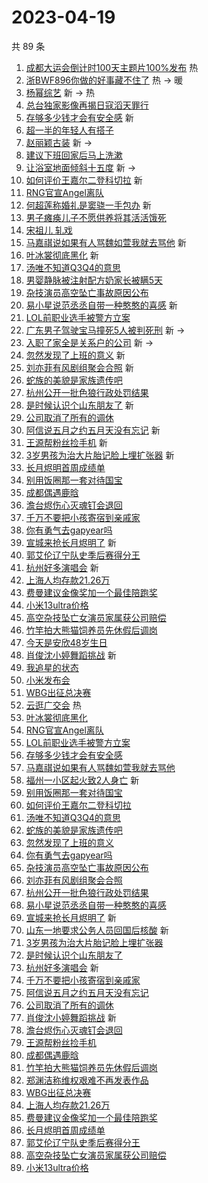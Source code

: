 # 2023-04-19

共 89 条

<!-- BEGIN -->
<!-- 最后更新时间 Wed Apr 19 2023 01:09:58 GMT+0800 (China Standard Time) -->

1. [成都大运会倒计时100天主题片100%发布](https://s.weibo.com//weibo?q=%23%E6%88%90%E9%83%BD%E5%A4%A7%E8%BF%90%E4%BC%9A%E5%80%92%E8%AE%A1%E6%97%B6100%E5%A4%A9%E4%B8%BB%E9%A2%98%E7%89%87100%25%E5%8F%91%E5%B8%83%23&Refer=new_time)
   热
1. [浙BWF896你做的好事藏不住了](https://s.weibo.com//weibo?q=%23%E6%B5%99BWF896%E4%BD%A0%E5%81%9A%E7%9A%84%E5%A5%BD%E4%BA%8B%E8%97%8F%E4%B8%8D%E4%BD%8F%E4%BA%86%23&t=31&band_rank=1&Refer=top)
   热 -> 暖
1. [杨幂综艺](https://s.weibo.com//weibo?q=%E6%9D%A8%E5%B9%82%E7%BB%BC%E8%89%BA&t=31&band_rank=2&Refer=top)
   新 -> 热
1. [总台独家影像再揭日寇滔天罪行](https://s.weibo.com//weibo?q=%23%E6%80%BB%E5%8F%B0%E7%8B%AC%E5%AE%B6%E5%BD%B1%E5%83%8F%E5%86%8D%E6%8F%AD%E6%97%A5%E5%AF%87%E6%BB%94%E5%A4%A9%E7%BD%AA%E8%A1%8C%23&t=31&band_rank=3&Refer=top)
1. [存够多少钱才会有安全感](https://s.weibo.com//weibo?q=%23%E5%AD%98%E5%A4%9F%E5%A4%9A%E5%B0%91%E9%92%B1%E6%89%8D%E4%BC%9A%E6%9C%89%E5%AE%89%E5%85%A8%E6%84%9F%23&t=31&band_rank=4&Refer=top)
   新
1. [超一半的年轻人有搭子](https://s.weibo.com//weibo?q=%23%E8%B6%85%E4%B8%80%E5%8D%8A%E7%9A%84%E5%B9%B4%E8%BD%BB%E4%BA%BA%E6%9C%89%E6%90%AD%E5%AD%90%23&t=31&band_rank=5&Refer=top)
1. [赵丽颖古装](https://s.weibo.com//weibo?q=%E8%B5%B5%E4%B8%BD%E9%A2%96%E5%8F%A4%E8%A3%85&t=31&band_rank=6&Refer=top)
   新 ->
1. [建议下班回家后马上洗漱](https://s.weibo.com//weibo?q=%23%E5%BB%BA%E8%AE%AE%E4%B8%8B%E7%8F%AD%E5%9B%9E%E5%AE%B6%E5%90%8E%E9%A9%AC%E4%B8%8A%E6%B4%97%E6%BC%B1%23&t=31&band_rank=7&Refer=top)
1. [让浴室地面倾斜十五度](https://s.weibo.com//weibo?q=%23%E8%AE%A9%E6%B5%B4%E5%AE%A4%E5%9C%B0%E9%9D%A2%E5%80%BE%E6%96%9C%E5%8D%81%E4%BA%94%E5%BA%A6%23&t=31&band_rank=8&Refer=top)
   新 ->
1. [如何评价王嘉尔二登科切拉](https://s.weibo.com//weibo?q=%23%E5%A6%82%E4%BD%95%E8%AF%84%E4%BB%B7%E7%8E%8B%E5%98%89%E5%B0%94%E4%BA%8C%E7%99%BB%E7%A7%91%E5%88%87%E6%8B%89%23&t=31&band_rank=9&Refer=top)
   新
1. [RNG官宣Angel离队](https://s.weibo.com//weibo?q=%23RNG%E5%AE%98%E5%AE%A3Angel%E7%A6%BB%E9%98%9F%23&t=31&band_rank=10&Refer=top)
1. [何超莲称婚礼是窦骁一手包办](https://s.weibo.com//weibo?q=%23%E4%BD%95%E8%B6%85%E8%8E%B2%E7%A7%B0%E5%A9%9A%E7%A4%BC%E6%98%AF%E7%AA%A6%E9%AA%81%E4%B8%80%E6%89%8B%E5%8C%85%E5%8A%9E%23&t=31&band_rank=11&Refer=top)
   新
1. [男子瘫痪儿子不愿供养将其活活饿死](https://s.weibo.com//weibo?q=%23%E7%94%B7%E5%AD%90%E7%98%AB%E7%97%AA%E5%84%BF%E5%AD%90%E4%B8%8D%E6%84%BF%E4%BE%9B%E5%85%BB%E5%B0%86%E5%85%B6%E6%B4%BB%E6%B4%BB%E9%A5%BF%E6%AD%BB%23&t=31&band_rank=12&Refer=top)
1. [宋祖儿 轧戏](https://s.weibo.com//weibo?q=%E5%AE%8B%E7%A5%96%E5%84%BF%20%E8%BD%A7%E6%88%8F&t=31&band_rank=13&Refer=top)
1. [马嘉祺说如果有人骂魏如萱我就去骂他](https://s.weibo.com//weibo?q=%23%E9%A9%AC%E5%98%89%E7%A5%BA%E8%AF%B4%E5%A6%82%E6%9E%9C%E6%9C%89%E4%BA%BA%E9%AA%82%E9%AD%8F%E5%A6%82%E8%90%B1%E6%88%91%E5%B0%B1%E5%8E%BB%E9%AA%82%E4%BB%96%23&t=31&band_rank=14&Refer=top)
   新
1. [叶冰裳彻底黑化](https://s.weibo.com//weibo?q=%23%E5%8F%B6%E5%86%B0%E8%A3%B3%E5%BD%BB%E5%BA%95%E9%BB%91%E5%8C%96%23&t=31&band_rank=15&Refer=top)
   新
1. [汤唯不知道Q3Q4的意思](https://s.weibo.com//weibo?q=%23%E6%B1%A4%E5%94%AF%E4%B8%8D%E7%9F%A5%E9%81%93Q3Q4%E7%9A%84%E6%84%8F%E6%80%9D%23&t=31&band_rank=16&Refer=top)
1. [男婴静脉被注射配方奶家长被瞒5天](https://s.weibo.com//weibo?q=%23%E7%94%B7%E5%A9%B4%E9%9D%99%E8%84%89%E8%A2%AB%E6%B3%A8%E5%B0%84%E9%85%8D%E6%96%B9%E5%A5%B6%E5%AE%B6%E9%95%BF%E8%A2%AB%E7%9E%925%E5%A4%A9%23&t=31&band_rank=17&Refer=top)
1. [杂技演员高空坠亡事故原因公布](https://s.weibo.com//weibo?q=%23%E6%9D%82%E6%8A%80%E6%BC%94%E5%91%98%E9%AB%98%E7%A9%BA%E5%9D%A0%E4%BA%A1%E4%BA%8B%E6%95%85%E5%8E%9F%E5%9B%A0%E5%85%AC%E5%B8%83%23&t=31&band_rank=18&Refer=top)
1. [易小星说范丞丞自带一种憨憨的喜感](https://s.weibo.com//weibo?q=%23%E6%98%93%E5%B0%8F%E6%98%9F%E8%AF%B4%E8%8C%83%E4%B8%9E%E4%B8%9E%E8%87%AA%E5%B8%A6%E4%B8%80%E7%A7%8D%E6%86%A8%E6%86%A8%E7%9A%84%E5%96%9C%E6%84%9F%23&t=31&band_rank=19&Refer=top)
   新
1. [LOL前职业选手被警方立案](https://s.weibo.com//weibo?q=%23LOL%E5%89%8D%E8%81%8C%E4%B8%9A%E9%80%89%E6%89%8B%E8%A2%AB%E8%AD%A6%E6%96%B9%E7%AB%8B%E6%A1%88%23&t=31&band_rank=20&Refer=top)
1. [广东男子驾驶宝马撞死5人被判死刑](https://s.weibo.com//weibo?q=%23%E5%B9%BF%E4%B8%9C%E7%94%B7%E5%AD%90%E9%A9%BE%E9%A9%B6%E5%AE%9D%E9%A9%AC%E6%92%9E%E6%AD%BB5%E4%BA%BA%E8%A2%AB%E5%88%A4%E6%AD%BB%E5%88%91%23&t=31&band_rank=21&Refer=top)
   新 ->
1. [入职了家全是关系户的公司](https://s.weibo.com//weibo?q=%23%E5%85%A5%E8%81%8C%E4%BA%86%E5%AE%B6%E5%85%A8%E6%98%AF%E5%85%B3%E7%B3%BB%E6%88%B7%E7%9A%84%E5%85%AC%E5%8F%B8%23&t=31&band_rank=22&Refer=top)
   新 ->
1. [忽然发现了上班的意义](https://s.weibo.com//weibo?q=%23%E5%BF%BD%E7%84%B6%E5%8F%91%E7%8E%B0%E4%BA%86%E4%B8%8A%E7%8F%AD%E7%9A%84%E6%84%8F%E4%B9%89%23&t=31&band_rank=23&Refer=top)
   新
1. [刘亦菲有风剧组聚会合照](https://s.weibo.com//weibo?q=%23%E5%88%98%E4%BA%A6%E8%8F%B2%E6%9C%89%E9%A3%8E%E5%89%A7%E7%BB%84%E8%81%9A%E4%BC%9A%E5%90%88%E7%85%A7%23&t=31&band_rank=24&Refer=top)
   新
1. [蛇族的美貌是家族遗传吧](https://s.weibo.com//weibo?q=%23%E8%9B%87%E6%97%8F%E7%9A%84%E7%BE%8E%E8%B2%8C%E6%98%AF%E5%AE%B6%E6%97%8F%E9%81%97%E4%BC%A0%E5%90%A7%23&t=31&band_rank=25&Refer=top)
1. [杭州公开一批色狼行政处罚结果](https://s.weibo.com//weibo?q=%23%E6%9D%AD%E5%B7%9E%E5%85%AC%E5%BC%80%E4%B8%80%E6%89%B9%E8%89%B2%E7%8B%BC%E8%A1%8C%E6%94%BF%E5%A4%84%E7%BD%9A%E7%BB%93%E6%9E%9C%23&t=31&band_rank=26&Refer=top)
1. [是时候认识个山东朋友了](https://s.weibo.com//weibo?q=%23%E6%98%AF%E6%97%B6%E5%80%99%E8%AE%A4%E8%AF%86%E4%B8%AA%E5%B1%B1%E4%B8%9C%E6%9C%8B%E5%8F%8B%E4%BA%86%23&t=31&band_rank=27&Refer=top)
   新
1. [公司取消了所有的调休](https://s.weibo.com//weibo?q=%23%E5%85%AC%E5%8F%B8%E5%8F%96%E6%B6%88%E4%BA%86%E6%89%80%E6%9C%89%E7%9A%84%E8%B0%83%E4%BC%91%23&t=31&band_rank=28&Refer=top)
1. [阿信说五月之约五月天没有忘记](https://s.weibo.com//weibo?q=%23%E9%98%BF%E4%BF%A1%E8%AF%B4%E4%BA%94%E6%9C%88%E4%B9%8B%E7%BA%A6%E4%BA%94%E6%9C%88%E5%A4%A9%E6%B2%A1%E6%9C%89%E5%BF%98%E8%AE%B0%23&t=31&band_rank=29&Refer=top)
   新
1. [王源帮粉丝捡手机](https://s.weibo.com//weibo?q=%23%E7%8E%8B%E6%BA%90%E5%B8%AE%E7%B2%89%E4%B8%9D%E6%8D%A1%E6%89%8B%E6%9C%BA%23&t=31&band_rank=30&Refer=top)
   新
1. [3岁男孩为治大片胎记脸上埋扩张器](https://s.weibo.com//weibo?q=%233%E5%B2%81%E7%94%B7%E5%AD%A9%E4%B8%BA%E6%B2%BB%E5%A4%A7%E7%89%87%E8%83%8E%E8%AE%B0%E8%84%B8%E4%B8%8A%E5%9F%8B%E6%89%A9%E5%BC%A0%E5%99%A8%23&t=31&band_rank=31&Refer=top)
   新
1. [长月烬明首周成绩单](https://s.weibo.com//weibo?q=%23%E9%95%BF%E6%9C%88%E7%83%AC%E6%98%8E%E9%A6%96%E5%91%A8%E6%88%90%E7%BB%A9%E5%8D%95%23&t=31&band_rank=32&Refer=top)
1. [别用饭圈那一套对待国宝](https://s.weibo.com//weibo?q=%23%E5%88%AB%E7%94%A8%E9%A5%AD%E5%9C%88%E9%82%A3%E4%B8%80%E5%A5%97%E5%AF%B9%E5%BE%85%E5%9B%BD%E5%AE%9D%23&t=31&band_rank=33&Refer=top)
1. [成都偶遇鹿晗](https://s.weibo.com//weibo?q=%23%E6%88%90%E9%83%BD%E5%81%B6%E9%81%87%E9%B9%BF%E6%99%97%23&t=31&band_rank=34&Refer=top)
1. [澹台烬伤心灭魂钉会退回](https://s.weibo.com//weibo?q=%23%E6%BE%B9%E5%8F%B0%E7%83%AC%E4%BC%A4%E5%BF%83%E7%81%AD%E9%AD%82%E9%92%89%E4%BC%9A%E9%80%80%E5%9B%9E%23&t=31&band_rank=35&Refer=top)
1. [千万不要把小孩寄宿到亲戚家](https://s.weibo.com//weibo?q=%23%E5%8D%83%E4%B8%87%E4%B8%8D%E8%A6%81%E6%8A%8A%E5%B0%8F%E5%AD%A9%E5%AF%84%E5%AE%BF%E5%88%B0%E4%BA%B2%E6%88%9A%E5%AE%B6%23&t=31&band_rank=36&Refer=top)
1. [你有勇气去gapyear吗](https://s.weibo.com//weibo?q=%23%E4%BD%A0%E6%9C%89%E5%8B%87%E6%B0%94%E5%8E%BBgapyear%E5%90%97%23&t=31&band_rank=37&Refer=top)
1. [宣城来抢长月烬明了](https://s.weibo.com//weibo?q=%23%E5%AE%A3%E5%9F%8E%E6%9D%A5%E6%8A%A2%E9%95%BF%E6%9C%88%E7%83%AC%E6%98%8E%E4%BA%86%23&t=31&band_rank=38&Refer=top)
   新
1. [郭艾伦辽宁队史季后赛得分王](https://s.weibo.com//weibo?q=%23%E9%83%AD%E8%89%BE%E4%BC%A6%E8%BE%BD%E5%AE%81%E9%98%9F%E5%8F%B2%E5%AD%A3%E5%90%8E%E8%B5%9B%E5%BE%97%E5%88%86%E7%8E%8B%23&t=31&band_rank=39&Refer=top)
1. [杭州好多演唱会](https://s.weibo.com//weibo?q=%23%E6%9D%AD%E5%B7%9E%E5%A5%BD%E5%A4%9A%E6%BC%94%E5%94%B1%E4%BC%9A%23&t=31&band_rank=40&Refer=top)
   新
1. [上海人均存款21.26万](https://s.weibo.com//weibo?q=%23%E4%B8%8A%E6%B5%B7%E4%BA%BA%E5%9D%87%E5%AD%98%E6%AC%BE21.26%E4%B8%87%23&t=31&band_rank=41&Refer=top)
1. [费曼建议金像奖加一个最佳陪跑奖](https://s.weibo.com//weibo?q=%23%E8%B4%B9%E6%9B%BC%E5%BB%BA%E8%AE%AE%E9%87%91%E5%83%8F%E5%A5%96%E5%8A%A0%E4%B8%80%E4%B8%AA%E6%9C%80%E4%BD%B3%E9%99%AA%E8%B7%91%E5%A5%96%23&t=31&band_rank=42&Refer=top)
1. [小米13ultra价格](https://s.weibo.com//weibo?q=%E5%B0%8F%E7%B1%B313ultra%E4%BB%B7%E6%A0%BC&t=31&band_rank=43&Refer=top)
1. [高空杂技坠亡女演员家属获公司赔偿](https://s.weibo.com//weibo?q=%23%E9%AB%98%E7%A9%BA%E6%9D%82%E6%8A%80%E5%9D%A0%E4%BA%A1%E5%A5%B3%E6%BC%94%E5%91%98%E5%AE%B6%E5%B1%9E%E8%8E%B7%E5%85%AC%E5%8F%B8%E8%B5%94%E5%81%BF%23&t=31&band_rank=44&Refer=top)
1. [竹竿拍大熊猫饲养员先休假后调岗](https://s.weibo.com//weibo?q=%23%E7%AB%B9%E7%AB%BF%E6%8B%8D%E5%A4%A7%E7%86%8A%E7%8C%AB%E9%A5%B2%E5%85%BB%E5%91%98%E5%85%88%E4%BC%91%E5%81%87%E5%90%8E%E8%B0%83%E5%B2%97%23&t=31&band_rank=45&Refer=top)
1. [今天是安欣48岁生日](https://s.weibo.com//weibo?q=%23%E4%BB%8A%E5%A4%A9%E6%98%AF%E5%AE%89%E6%AC%A348%E5%B2%81%E7%94%9F%E6%97%A5%23&t=31&band_rank=46&Refer=top)
1. [肖俊沈小婷舞蹈挑战](https://s.weibo.com//weibo?q=%23%E8%82%96%E4%BF%8A%E6%B2%88%E5%B0%8F%E5%A9%B7%E8%88%9E%E8%B9%88%E6%8C%91%E6%88%98%23&t=31&band_rank=47&Refer=top)
   新
1. [我追星的状态](https://s.weibo.com//weibo?q=%E6%88%91%E8%BF%BD%E6%98%9F%E7%9A%84%E7%8A%B6%E6%80%81&t=31&band_rank=48&Refer=top)
1. [小米发布会](https://s.weibo.com//weibo?q=%E5%B0%8F%E7%B1%B3%E5%8F%91%E5%B8%83%E4%BC%9A&t=31&band_rank=49&Refer=top)
1. [WBG出征总决赛](https://s.weibo.com//weibo?q=WBG%E5%87%BA%E5%BE%81%E6%80%BB%E5%86%B3%E8%B5%9B&t=31&band_rank=50&Refer=top)
1. [云逛广交会](https://s.weibo.com//weibo?q=%23%E4%BA%91%E9%80%9B%E5%B9%BF%E4%BA%A4%E4%BC%9A%23&Refer=new_time)
   热
1. [叶冰裳彻底黑化](https://s.weibo.com//weibo?q=%23%E5%8F%B6%E5%86%B0%E8%A3%B3%E5%BD%BB%E5%BA%95%E9%BB%91%E5%8C%96%23&t=31&band_rank=4&Refer=top)
1. [RNG官宣Angel离队](https://s.weibo.com//weibo?q=%23RNG%E5%AE%98%E5%AE%A3Angel%E7%A6%BB%E9%98%9F%23&t=31&band_rank=9&Refer=top)
1. [LOL前职业选手被警方立案](https://s.weibo.com//weibo?q=%23LOL%E5%89%8D%E8%81%8C%E4%B8%9A%E9%80%89%E6%89%8B%E8%A2%AB%E8%AD%A6%E6%96%B9%E7%AB%8B%E6%A1%88%23&t=31&band_rank=10&Refer=top)
1. [存够多少钱才会有安全感](https://s.weibo.com//weibo?q=%23%E5%AD%98%E5%A4%9F%E5%A4%9A%E5%B0%91%E9%92%B1%E6%89%8D%E4%BC%9A%E6%9C%89%E5%AE%89%E5%85%A8%E6%84%9F%23&t=31&band_rank=14&Refer=top)
1. [马嘉祺说如果有人骂魏如萱我就去骂他](https://s.weibo.com//weibo?q=%23%E9%A9%AC%E5%98%89%E7%A5%BA%E8%AF%B4%E5%A6%82%E6%9E%9C%E6%9C%89%E4%BA%BA%E9%AA%82%E9%AD%8F%E5%A6%82%E8%90%B1%E6%88%91%E5%B0%B1%E5%8E%BB%E9%AA%82%E4%BB%96%23&t=31&band_rank=15&Refer=top)
1. [福州一小区起火致2人身亡](https://s.weibo.com//weibo?q=%23%E7%A6%8F%E5%B7%9E%E4%B8%80%E5%B0%8F%E5%8C%BA%E8%B5%B7%E7%81%AB%E8%87%B42%E4%BA%BA%E8%BA%AB%E4%BA%A1%23&t=31&band_rank=16&Refer=top)
   新
1. [别用饭圈那一套对待国宝](https://s.weibo.com//weibo?q=%23%E5%88%AB%E7%94%A8%E9%A5%AD%E5%9C%88%E9%82%A3%E4%B8%80%E5%A5%97%E5%AF%B9%E5%BE%85%E5%9B%BD%E5%AE%9D%23&t=31&band_rank=18&Refer=top)
1. [如何评价王嘉尔二登科切拉](https://s.weibo.com//weibo?q=%23%E5%A6%82%E4%BD%95%E8%AF%84%E4%BB%B7%E7%8E%8B%E5%98%89%E5%B0%94%E4%BA%8C%E7%99%BB%E7%A7%91%E5%88%87%E6%8B%89%23&t=31&band_rank=19&Refer=top)
1. [汤唯不知道Q3Q4的意思](https://s.weibo.com//weibo?q=%23%E6%B1%A4%E5%94%AF%E4%B8%8D%E7%9F%A5%E9%81%93Q3Q4%E7%9A%84%E6%84%8F%E6%80%9D%23&t=31&band_rank=20&Refer=top)
1. [蛇族的美貌是家族遗传吧](https://s.weibo.com//weibo?q=%23%E8%9B%87%E6%97%8F%E7%9A%84%E7%BE%8E%E8%B2%8C%E6%98%AF%E5%AE%B6%E6%97%8F%E9%81%97%E4%BC%A0%E5%90%A7%23&t=31&band_rank=23&Refer=top)
1. [忽然发现了上班的意义](https://s.weibo.com//weibo?q=%23%E5%BF%BD%E7%84%B6%E5%8F%91%E7%8E%B0%E4%BA%86%E4%B8%8A%E7%8F%AD%E7%9A%84%E6%84%8F%E4%B9%89%23&t=31&band_rank=24&Refer=top)
1. [你有勇气去gapyear吗](https://s.weibo.com//weibo?q=%23%E4%BD%A0%E6%9C%89%E5%8B%87%E6%B0%94%E5%8E%BBgapyear%E5%90%97%23&t=31&band_rank=25&Refer=top)
1. [杂技演员高空坠亡事故原因公布](https://s.weibo.com//weibo?q=%23%E6%9D%82%E6%8A%80%E6%BC%94%E5%91%98%E9%AB%98%E7%A9%BA%E5%9D%A0%E4%BA%A1%E4%BA%8B%E6%95%85%E5%8E%9F%E5%9B%A0%E5%85%AC%E5%B8%83%23&t=31&band_rank=26&Refer=top)
1. [刘亦菲有风剧组聚会合照](https://s.weibo.com//weibo?q=%23%E5%88%98%E4%BA%A6%E8%8F%B2%E6%9C%89%E9%A3%8E%E5%89%A7%E7%BB%84%E8%81%9A%E4%BC%9A%E5%90%88%E7%85%A7%23&t=31&band_rank=27&Refer=top)
1. [杭州公开一批色狼行政处罚结果](https://s.weibo.com//weibo?q=%23%E6%9D%AD%E5%B7%9E%E5%85%AC%E5%BC%80%E4%B8%80%E6%89%B9%E8%89%B2%E7%8B%BC%E8%A1%8C%E6%94%BF%E5%A4%84%E7%BD%9A%E7%BB%93%E6%9E%9C%23&t=31&band_rank=28&Refer=top)
1. [易小星说范丞丞自带一种憨憨的喜感](https://s.weibo.com//weibo?q=%23%E6%98%93%E5%B0%8F%E6%98%9F%E8%AF%B4%E8%8C%83%E4%B8%9E%E4%B8%9E%E8%87%AA%E5%B8%A6%E4%B8%80%E7%A7%8D%E6%86%A8%E6%86%A8%E7%9A%84%E5%96%9C%E6%84%9F%23&t=31&band_rank=29&Refer=top)
1. [宣城来抢长月烬明了](https://s.weibo.com//weibo?q=%23%E5%AE%A3%E5%9F%8E%E6%9D%A5%E6%8A%A2%E9%95%BF%E6%9C%88%E7%83%AC%E6%98%8E%E4%BA%86%23&t=31&band_rank=30&Refer=top)
   新
1. [山东一地要求公务人员回国后核酸](https://s.weibo.com//weibo?q=%23%E5%B1%B1%E4%B8%9C%E4%B8%80%E5%9C%B0%E8%A6%81%E6%B1%82%E5%85%AC%E5%8A%A1%E4%BA%BA%E5%91%98%E5%9B%9E%E5%9B%BD%E5%90%8E%E6%A0%B8%E9%85%B8%23&t=31&band_rank=31&Refer=top)
   新
1. [3岁男孩为治大片胎记脸上埋扩张器](https://s.weibo.com//weibo?q=%233%E5%B2%81%E7%94%B7%E5%AD%A9%E4%B8%BA%E6%B2%BB%E5%A4%A7%E7%89%87%E8%83%8E%E8%AE%B0%E8%84%B8%E4%B8%8A%E5%9F%8B%E6%89%A9%E5%BC%A0%E5%99%A8%23&t=31&band_rank=32&Refer=top)
1. [是时候认识个山东朋友了](https://s.weibo.com//weibo?q=%23%E6%98%AF%E6%97%B6%E5%80%99%E8%AE%A4%E8%AF%86%E4%B8%AA%E5%B1%B1%E4%B8%9C%E6%9C%8B%E5%8F%8B%E4%BA%86%23&t=31&band_rank=33&Refer=top)
1. [杭州好多演唱会](https://s.weibo.com//weibo?q=%23%E6%9D%AD%E5%B7%9E%E5%A5%BD%E5%A4%9A%E6%BC%94%E5%94%B1%E4%BC%9A%23&t=31&band_rank=34&Refer=top)
   新
1. [千万不要把小孩寄宿到亲戚家](https://s.weibo.com//weibo?q=%23%E5%8D%83%E4%B8%87%E4%B8%8D%E8%A6%81%E6%8A%8A%E5%B0%8F%E5%AD%A9%E5%AF%84%E5%AE%BF%E5%88%B0%E4%BA%B2%E6%88%9A%E5%AE%B6%23&t=31&band_rank=35&Refer=top)
1. [阿信说五月之约五月天没有忘记](https://s.weibo.com//weibo?q=%23%E9%98%BF%E4%BF%A1%E8%AF%B4%E4%BA%94%E6%9C%88%E4%B9%8B%E7%BA%A6%E4%BA%94%E6%9C%88%E5%A4%A9%E6%B2%A1%E6%9C%89%E5%BF%98%E8%AE%B0%23&t=31&band_rank=36&Refer=top)
1. [公司取消了所有的调休](https://s.weibo.com//weibo?q=%23%E5%85%AC%E5%8F%B8%E5%8F%96%E6%B6%88%E4%BA%86%E6%89%80%E6%9C%89%E7%9A%84%E8%B0%83%E4%BC%91%23&t=31&band_rank=37&Refer=top)
1. [肖俊沈小婷舞蹈挑战](https://s.weibo.com//weibo?q=%23%E8%82%96%E4%BF%8A%E6%B2%88%E5%B0%8F%E5%A9%B7%E8%88%9E%E8%B9%88%E6%8C%91%E6%88%98%23&t=31&band_rank=38&Refer=top)
   新
1. [澹台烬伤心灭魂钉会退回](https://s.weibo.com//weibo?q=%23%E6%BE%B9%E5%8F%B0%E7%83%AC%E4%BC%A4%E5%BF%83%E7%81%AD%E9%AD%82%E9%92%89%E4%BC%9A%E9%80%80%E5%9B%9E%23&t=31&band_rank=39&Refer=top)
1. [王源帮粉丝捡手机](https://s.weibo.com//weibo?q=%23%E7%8E%8B%E6%BA%90%E5%B8%AE%E7%B2%89%E4%B8%9D%E6%8D%A1%E6%89%8B%E6%9C%BA%23&t=31&band_rank=40&Refer=top)
1. [成都偶遇鹿晗](https://s.weibo.com//weibo?q=%23%E6%88%90%E9%83%BD%E5%81%B6%E9%81%87%E9%B9%BF%E6%99%97%23&t=31&band_rank=41&Refer=top)
1. [竹竿拍大熊猫饲养员先休假后调岗](https://s.weibo.com//weibo?q=%23%E7%AB%B9%E7%AB%BF%E6%8B%8D%E5%A4%A7%E7%86%8A%E7%8C%AB%E9%A5%B2%E5%85%BB%E5%91%98%E5%85%88%E4%BC%91%E5%81%87%E5%90%8E%E8%B0%83%E5%B2%97%23&t=31&band_rank=42&Refer=top)
1. [郑渊洁称维权艰难不再发表作品](https://s.weibo.com//weibo?q=%23%E9%83%91%E6%B8%8A%E6%B4%81%E7%A7%B0%E7%BB%B4%E6%9D%83%E8%89%B0%E9%9A%BE%E4%B8%8D%E5%86%8D%E5%8F%91%E8%A1%A8%E4%BD%9C%E5%93%81%23&t=31&band_rank=43&Refer=top)
1. [WBG出征总决赛](https://s.weibo.com//weibo?q=WBG%E5%87%BA%E5%BE%81%E6%80%BB%E5%86%B3%E8%B5%9B&t=31&band_rank=44&Refer=top)
1. [上海人均存款21.26万](https://s.weibo.com//weibo?q=%23%E4%B8%8A%E6%B5%B7%E4%BA%BA%E5%9D%87%E5%AD%98%E6%AC%BE21.26%E4%B8%87%23&t=31&band_rank=45&Refer=top)
1. [费曼建议金像奖加一个最佳陪跑奖](https://s.weibo.com//weibo?q=%23%E8%B4%B9%E6%9B%BC%E5%BB%BA%E8%AE%AE%E9%87%91%E5%83%8F%E5%A5%96%E5%8A%A0%E4%B8%80%E4%B8%AA%E6%9C%80%E4%BD%B3%E9%99%AA%E8%B7%91%E5%A5%96%23&t=31&band_rank=46&Refer=top)
1. [长月烬明首周成绩单](https://s.weibo.com//weibo?q=%23%E9%95%BF%E6%9C%88%E7%83%AC%E6%98%8E%E9%A6%96%E5%91%A8%E6%88%90%E7%BB%A9%E5%8D%95%23&t=31&band_rank=47&Refer=top)
1. [郭艾伦辽宁队史季后赛得分王](https://s.weibo.com//weibo?q=%23%E9%83%AD%E8%89%BE%E4%BC%A6%E8%BE%BD%E5%AE%81%E9%98%9F%E5%8F%B2%E5%AD%A3%E5%90%8E%E8%B5%9B%E5%BE%97%E5%88%86%E7%8E%8B%23&t=31&band_rank=48&Refer=top)
1. [高空杂技坠亡女演员家属获公司赔偿](https://s.weibo.com//weibo?q=%23%E9%AB%98%E7%A9%BA%E6%9D%82%E6%8A%80%E5%9D%A0%E4%BA%A1%E5%A5%B3%E6%BC%94%E5%91%98%E5%AE%B6%E5%B1%9E%E8%8E%B7%E5%85%AC%E5%8F%B8%E8%B5%94%E5%81%BF%23&t=31&band_rank=49&Refer=top)
1. [小米13ultra价格](https://s.weibo.com//weibo?q=%E5%B0%8F%E7%B1%B313ultra%E4%BB%B7%E6%A0%BC&t=31&band_rank=50&Refer=top)

<!-- END -->
